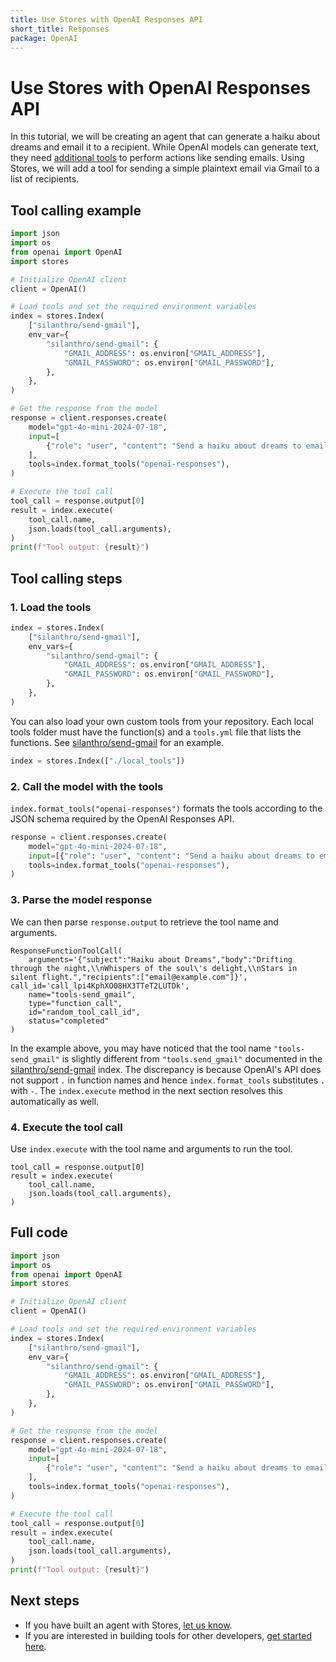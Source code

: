 ```yaml
---
title: Use Stores with OpenAI Responses API
short_title: Responses
package: OpenAI
---
```


# Use Stores with OpenAI Responses API

In this tutorial, we will be creating an agent that can generate a haiku about dreams and email it to a recipient. While OpenAI models can generate text, they need [additional tools](https://platform.openai.com/docs/guides/function-calling?api-mode=responses&strict-mode=enabled) to perform actions like sending emails. Using Stores, we will add a tool for sending a simple plaintext email via Gmail to a list of recipients.

## Tool calling example

```python
import json
import os
from openai import OpenAI
import stores

# Initialize OpenAI client
client = OpenAI()

# Load tools and set the required environment variables
index = stores.Index(
    ["silanthro/send-gmail"],
    env_var={
        "silanthro/send-gmail": {
            "GMAIL_ADDRESS": os.environ["GMAIL_ADDRESS"],
            "GMAIL_PASSWORD": os.environ["GMAIL_PASSWORD"],
        },
    },
)

# Get the response from the model
response = client.responses.create(
    model="gpt-4o-mini-2024-07-18",
    input=[
        {"role": "user", "content": "Send a haiku about dreams to email@example.com"}
    ],
    tools=index.format_tools("openai-responses"),
)

# Execute the tool call
tool_call = response.output[0]
result = index.execute(
    tool_call.name,
    json.loads(tool_call.arguments),
)
print(f"Tool output: {result}")
```

## Tool calling steps

### 1. Load the tools

```python
index = stores.Index(
    ["silanthro/send-gmail"],
    env_vars={
        "silanthro/send-gmail": {
            "GMAIL_ADDRESS": os.environ["GMAIL_ADDRESS"],
            "GMAIL_PASSWORD": os.environ["GMAIL_PASSWORD"],
        },
    },
)
```

You can also load your own custom tools from your repository. Each local tools folder must have the function(s) and a `tools.yml` file that lists the functions. See [silanthro/send-gmail](https://github.com/silanthro/send-gmail) for an example.

```python
index = stores.Index(["./local_tools"])
```

### 2. Call the model with the tools

`index.format_tools("openai-responses")` formats the tools according to the JSON schema required by the OpenAI Responses API.

```python
response = client.responses.create(
    model="gpt-4o-mini-2024-07-18",
    input=[{"role": "user", "content": "Send a haiku about dreams to email@example.com"}],
    tools=index.format_tools("openai-responses"),
)
```

### 3. Parse the model response

We can then parse `response.output` to retrieve the tool name and arguments.

```python{2-3}[response.output[0\\]]
ResponseFunctionToolCall(
    arguments='{"subject":"Haiku about Dreams","body":"Drifting through the night,\\nWhispers of the soul\'s delight,\\nStars in silent flight.","recipients":["email@example.com"]}', call_id='call_lpi4KphXO08HX3TTeT2LUTDk',
    name="tools-send_gmail",
    type="function_call",
    id="random_tool_call_id",
    status="completed"
)
```

In the example above, you may have noticed that the tool name `"tools-send_gmail"` is slightly different from `"tools.send_gmail"` documented in the [silanthro/send-gmail](https://github.com/silanthro/send-gmail) index. The discrepancy is because OpenAI's API does not support `.` in function names and hence `index.format_tools` substitutes `.` with `-`. The `index.execute` method in the next section resolves this automatically as well.

### 4. Execute the tool call

Use `index.execute` with the tool name and arguments to run the tool.

```python{2-5}
tool_call = response.output[0]
result = index.execute(
    tool_call.name,
    json.loads(tool_call.arguments),
)
```

## Full code

```python
import json
import os
from openai import OpenAI
import stores

# Initialize OpenAI client
client = OpenAI()

# Load tools and set the required environment variables
index = stores.Index(
    ["silanthro/send-gmail"],
    env_var={
        "silanthro/send-gmail": {
            "GMAIL_ADDRESS": os.environ["GMAIL_ADDRESS"],
            "GMAIL_PASSWORD": os.environ["GMAIL_PASSWORD"],
        },
    },
)

# Get the response from the model
response = client.responses.create(
    model="gpt-4o-mini-2024-07-18",
    input=[
        {"role": "user", "content": "Send a haiku about dreams to email@example.com"}
    ],
    tools=index.format_tools("openai-responses"),
)

# Execute the tool call
tool_call = response.output[0]
result = index.execute(
    tool_call.name,
    json.loads(tool_call.arguments),
)
print(f"Tool output: {result}")
```

## Next steps

- If you have built an agent with Stores, [let us know](http://twitter.com/alfred_lua).
- If you are interested in building tools for other developers, [get started here](/docs/contribute).

